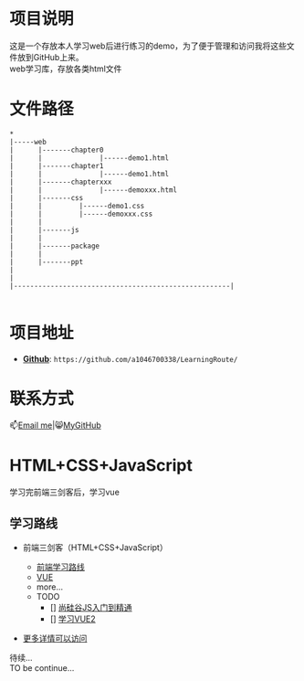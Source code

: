 # 项目说明
这是一个存放本人学习web后进行练习的demo，为了便于管理和访问我将这些文件放到GitHub上来。  
web学习库，存放各类html文件
# 文件路径
```
*
|-----web
|      |-------chapter0
|      |              |------demo1.html
|      |-------chapter1
|      |              |------demo1.html
|      |-------chapterxxx
|      |              |------demoxxx.html
|      |-------css
|      |         |------demo1.css
|      |         |------demoxxx.css
|      |
|      |-------js
|      |
|      |-------package
|      |
|      |-------ppt
|
|
|-----------------------------------------------------|


```
# 项目地址
- **[Github](https://github.com/a1046700338/LearningRoute/)**: `https://github.com/a1046700338/LearningRoute/`  

# 联系方式
📫[Email me](mailto:sakurafeiyu666@163.com)|😸[MyGitHub](https://github.com/a1046700338)

# HTML+CSS+JavaScript
学习完前端三剑客后，学习vue
## 学习路线
* 前端三剑客（HTML+CSS+JavaScript）
  * [前端学习路线](https://objtube.gitee.io/front-end-roadmap/#/)
  * [VUE](https://sakurafeiyu.top/docs/#/zh-cn/vue.md)
  * more...
  * TODO
    - [] [尚硅谷JS入门到精通](https://www.bilibili.com/video/BV1YW411T7GX?p=80)
    - [] [学习VUE2]()

* [更多详情可以访问](https://sakurafeiyu.top/docs/#/about.md)


待续...  
TO be continue...

